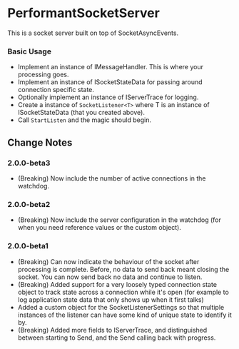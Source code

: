 # PerformantSocketServer

This is a socket server built on top of SocketAsyncEvents.

### Basic Usage

* Implement an instance of IMessageHandler.  This is where your processing goes.
* Implement an instance of ISocketStateData for passing around connection specific state.
* Optionally implement an instance of IServerTrace for logging.
* Create a instance of `SocketListener<T>` where T is an instance of ISocketStateData (that you created above).
* Call `StartListen` and the magic should begin.

## Change Notes

### 2.0.0-beta3

* (Breaking) Now include the number of active connections in the watchdog.

### 2.0.0-beta2

* (Breaking) Now include the server configuration in the watchdog (for when you need reference values or the custom object).

### 2.0.0-beta1

* (Breaking) Can now indicate the behaviour of the socket after processing is complete.  Before, no data to send back meant closing the socket.  You can now send back no data and continue to listen.
* (Breaking) Added support for a very loosely typed connection state object to track state across a connection while it's open (for example to log application state data that only shows up when it first talks)
* Added a custom object for the SocketListenerSettings so that multiple instances of the listener can have some kind of unique state to identify it by.
* (Breaking) Added more fields to IServerTrace, and distinguished between starting to Send, and the Send calling back with progress.
